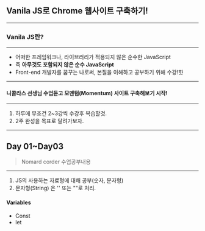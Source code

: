 ## Vanila JS로 Chrome 웹사이트 구축하기!
---
### Vanila JS란?
---
- 어떠한 프레임워크나, 라이브러리가 적용되지 않은 순수한 JavaScript
- 즉 **아무것도 포함되지 않은 순수 JavaScript**
- Front-end 개발자를 꿈꾸는 나로써, 본질을 이해하고 공부하기 위해 수강!햣
---
#### 니콜라스 선생님 수업듣고 모멘텀(Momentum) 사이트 구축해보기 시작! 
---
1. 하루에 무조건 2~3강씩 수강후 복습할것.
2. 2주 완성을 목표로 달려가보자.
---
## Day 01~Day03
> Nomard corder 수업공부내용
---
1. JS의 사용하는 자료형에 대해 공부(숫자,  문자형)
2. 문자형(String) 은 '' 또는 ""로 처리.
   
#### Variables   

- Const
- let




